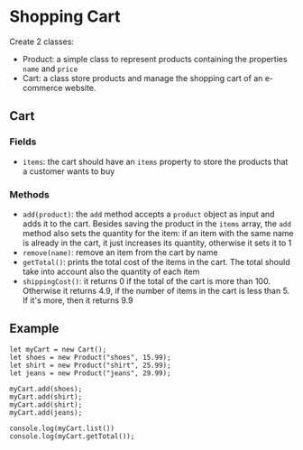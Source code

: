 # Shopping Cart

Create 2 classes:

- Product: a simple class to represent products containing the properties `name` and `price`
- Cart: a class store products and manage the shopping cart of an e-commerce website.

## Cart
### Fields
- `items`: the cart should have an `items` property to store the products that a customer wants to buy

### Methods

- `add(product)`: the `add` method accepts a `product` object as input and adds it to the cart. Besides saving the product in the `items` array, the `add` method also sets the quantity for the item: if an item with the same name is already in the cart, it just increases its quantity, otherwise it sets it to 1
- `remove(name)`: remove an item from the cart by name
- `getTotal()`: prints the total cost of the items in the cart. The total should take into account also the quantity of each item
- `shippingCost()`: it returns 0 if the total of the cart is more than 100. Otherwise it returns 4.9, if the number of items in the cart is less than 5. If it's more, then it returns 9.9

## Example

```
let myCart = new Cart();
let shoes = new Product("shoes", 15.99);
let shirt = new Product("shirt", 25.99);
let jeans = new Product("jeans", 29.99);

myCart.add(shoes);
myCart.add(shirt);
myCart.add(shirt);
myCart.add(jeans);

console.log(myCart.list())
console.log(myCart.getTotal());
```

